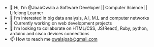 - 👋 Hi, I’m @JoabOwala a Software Developer || Computer Science || Lifelong Learner 
- 👀 I’m interested in big data analysis, A.I, M.L and computer networks
- 🌱 Currently working on web development projects
- 💞️ I’m looking to collaborate on HTML/CSS, JS(React), Ruby, python, arduino and cisco devices connections
- 📫 How to reach me owalajoab@gmail.com

<!---
JoabOwala/JoabOwala is a ✨ special ✨ repository because its `README.md` (this file) appears on your GitHub profile.
You can click the Preview link to take a look at your changes.
--->
